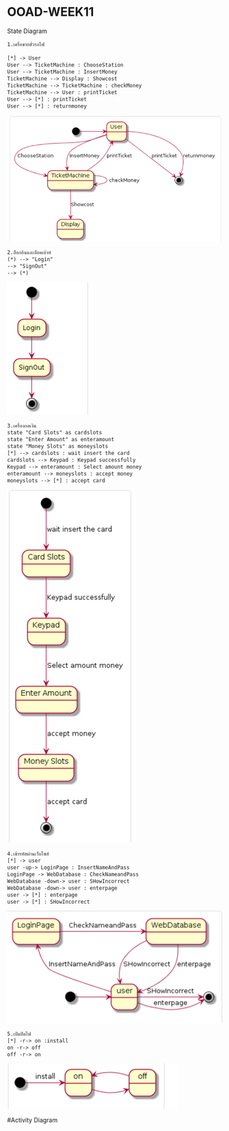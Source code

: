# OOAD-WEEK11
State Diagram
```
1.เครื่อขายตั๋วรถไฟ

[*] -> User 
User --> TicketMachine : ChooseStation
User --> TicketMachine : InsertMoney 
TicketMachine --> Display : Showcost
TicketMachine --> TicketMachine : checkMoney 
TicketMachine --> User : printTicket
User --> [*] : printTicket
User --> [*] : returnmoney

```
![](https://github.com/JUBJIBPIYAPATH/OOAD-WEEK11/blob/master/S1.PNG?raw=true)

```
2.ล็อกอินและล็อคเอ้าท์
(*) --> "Login"
--> "SignOut"
--> (*)
```
![](https://github.com/JUBJIBPIYAPATH/OOAD-WEEK11/blob/master/S2.PNG?raw=true)

```
3.เครื่องกดเงิน
state "Card Slots" as cardslots
state "Enter Amount" as enteramount
state "Money Slots" as moneyslots
[*] --> cardslots : wait insert the card
cardslots --> Keypad : Keypad successfully
Keypad --> enteramount : Select amount money
enteramount --> moneyslots : accept money
moneyslots --> [*] : accept card
```
![](https://github.com/JUBJIBPIYAPATH/OOAD-WEEK11/blob/master/S3.PNG?raw=true)

```
4.เข้ารหัสผ่านเว็บไซส์
[*] -> user 
user -up-> LoginPage : InsertNameAndPass
LoginPage -> WebDatabase : CheckNameandPass
WebDatabase -down-> user : SHowIncorrect
WebDatabase -down-> user : enterpage
user -> [*] : enterpage
user -> [*] : SHowIncorrect
```
![](https://github.com/JUBJIBPIYAPATH/OOAD-WEEK11/blob/master/S4.PNG?raw=true)

```
5.เปิดปิดไฟ 
[*] -r-> on :install
on -r-> off
off -r-> on
```
![](https://github.com/JUBJIBPIYAPATH/OOAD-WEEK11/blob/master/S5.PNG?raw=true)

#Activity Diagram
